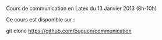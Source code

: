 Cours de communication en Latex du 13 Janvier 2013 (8h-10h)


Ce cours est disponible sur :

git clone https://github.com/buguen/communication


